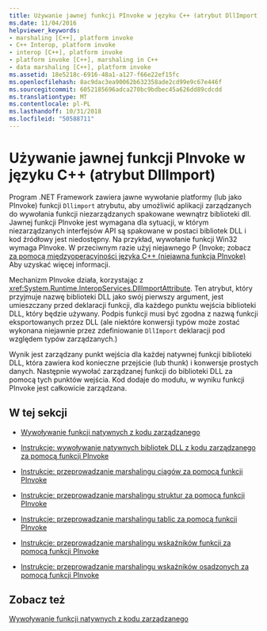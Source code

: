 ```yaml
---
title: Używanie jawnej funkcji PInvoke w języku C++ (atrybut DllImport)
ms.date: 11/04/2016
helpviewer_keywords:
- marshaling [C++], platform invoke
- C++ Interop, platform invoke
- interop [C++], platform invoke
- platform invoke [C++], marshaling in C++
- data marshaling [C++], platform invoke
ms.assetid: 18e5218c-6916-48a1-a127-f66e22ef15fc
ms.openlocfilehash: 8ac9dac3ea90062b632358ade2cd99e9c67e446f
ms.sourcegitcommit: 6052185696adca270bc9bdbec45a626dd89cdcdd
ms.translationtype: MT
ms.contentlocale: pl-PL
ms.lasthandoff: 10/31/2018
ms.locfileid: "50588711"
---
```

# <a name="using-explicit-pinvoke-in-c-dllimport-attribute"></a>Używanie jawnej funkcji PInvoke w języku C++ (atrybut DllImport)

Program .NET Framework zawiera jawne wywołanie platformy (lub jako PInvoke) funkcji `Dllimport` atrybutu, aby umożliwić aplikacji zarządzanych do wywołania funkcji niezarządzanych spakowane wewnątrz biblioteki dll. Jawnej funkcji PInvoke jest wymagana dla sytuacji, w którym niezarządzanych interfejsów API są spakowane w postaci bibliotek DLL i kod źródłowy jest niedostępny. Na przykład, wywołanie funkcji Win32 wymaga PInvoke. W przeciwnym razie użyj niejawnego P {Invoke; zobacz [za pomocą międzyoperacyjności języka C++ (niejawna funkcja PInvoke)](../dotnet/using-cpp-interop-implicit-pinvoke.md) Aby uzyskać więcej informacji.

Mechanizm PInvoke działa, korzystając z <xref:System.Runtime.InteropServices.DllImportAttribute>. Ten atrybut, który przyjmuje nazwę biblioteki DLL jako swój pierwszy argument, jest umieszczany przed deklaracji funkcji, dla każdego punktu wejścia biblioteki DLL, który będzie używany. Podpis funkcji musi być zgodna z nazwą funkcji eksportowanych przez DLL (ale niektóre konwersji typów może zostać wykonana niejawnie przez zdefiniowanie `DllImport` deklaracji pod względem typów zarządzanych.)

Wynik jest zarządzany punkt wejścia dla każdej natywnej funkcji biblioteki DLL, która zawiera kod konieczne przejście (lub thunk) i konwersje prostych danych. Następnie wywołać zarządzanej funkcji do biblioteki DLL za pomocą tych punktów wejścia. Kod dodaje do modułu, w wyniku funkcji PInvoke jest całkowicie zarządzana.

## <a name="in-this-section"></a>W tej sekcji

- [Wywoływanie funkcji natywnych z kodu zarządzanego](../dotnet/calling-native-functions-from-managed-code.md)

- [Instrukcje: wywoływanie natywnych bibliotek DLL z kodu zarządzanego za pomocą funkcji PInvoke](../dotnet/how-to-call-native-dlls-from-managed-code-using-pinvoke.md)

- [Instrukcje: przeprowadzanie marshalingu ciągów za pomocą funkcji PInvoke](../dotnet/how-to-marshal-strings-using-pinvoke.md)

- [Instrukcje: przeprowadzanie marshalingu struktur za pomocą funkcji PInvoke](../dotnet/how-to-marshal-structures-using-pinvoke.md)

- [Instrukcje: przeprowadzanie marshalingu tablic za pomocą funkcji PInvoke](../dotnet/how-to-marshal-arrays-using-pinvoke.md)

- [Instrukcje: przeprowadzanie marshalingu wskaźników funkcji za pomocą funkcji PInvoke](../dotnet/how-to-marshal-function-pointers-using-pinvoke.md)

- [Instrukcje: przeprowadzanie marshalingu wskaźników osadzonych za pomocą funkcji PInvoke](../dotnet/how-to-marshal-embedded-pointers-using-pinvoke.md)

## <a name="see-also"></a>Zobacz też

[Wywoływanie funkcji natywnych z kodu zarządzanego](../dotnet/calling-native-functions-from-managed-code.md)